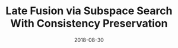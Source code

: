 ---
title: "Late Fusion via Subspace Search With Consistency Preservation"
collection: journals_main
permalink: /publication/LateFusion
date: 2018-08-30
venue: "IEEE"
city: 
state: ""
thumbnail: "LateFusion.png"
teaser : 
authors: "X. Dong, Y. Yan, M. Tan, Y. Yang, I. W. Tsang"
bibtex: LateFusion.txt
uri: LateFusion.pdf
arxiv: 
project: 
source: https://github.com/D-X-Y/HCMF
poster: 
data:
---